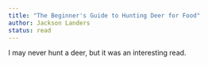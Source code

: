 ```yaml
---
title: "The Beginner's Guide to Hunting Deer for Food"
author: Jackson Landers
status: read
---
```


I may never hunt a deer, but it was an interesting read.
